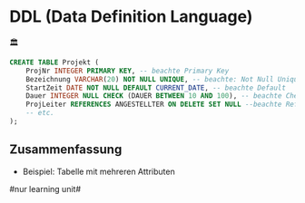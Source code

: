 # DDL (Data Definition Language)
🏛️

```sql
CREATE TABLE Projekt (
	ProjNr INTEGER PRIMARY KEY, -- beachte Primary Key
	Bezeichnung VARCHAR(20) NOT NULL UNIQUE, -- beachte: Not Null Unique
	StartZeit DATE NOT NULL DEFAULT CURRENT_DATE, -- beachte Default
	Dauer INTEGER NULL CHECK (DAUER BETWEEN 10 AND 100), -- beachte Check. Null ist sowieso default
	ProjLeiter REFERENCES ANGESTELLTER ON DELETE SET NULL --beachte Reference und ON Delete
	-- etc.
);
```

## Zusammenfassung
- Beispiel: Tabelle mit mehreren Attributen

#nur learning unit#